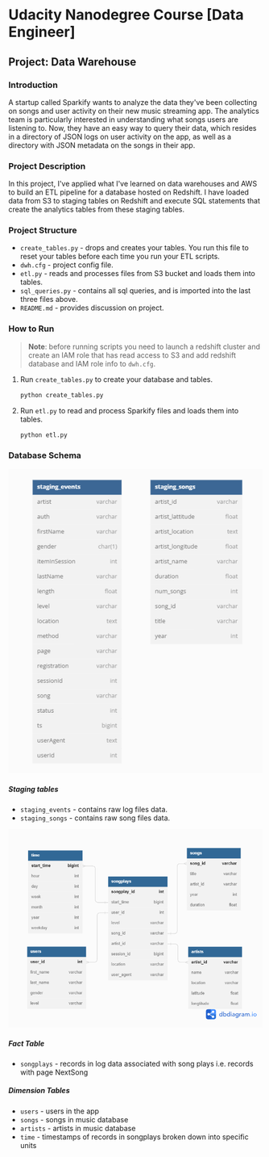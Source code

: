 # Udacity Nanodegree Course [Data Engineer]

## Project: Data Warehouse

### Introduction

A startup called Sparkify wants to analyze the data they've been collecting on songs and user activity 
on their new music streaming app. The analytics team is particularly interested in understanding what songs 
users are listening to. Now, they have an easy way to query their data, which resides in a directory of JSON 
logs on user activity on the app, as well as a directory with JSON metadata on the songs in their app.

### Project Description

In this project, I've applied what I've learned on data warehouses and AWS to build an ETL pipeline 
for a database hosted on Redshift. I have loaded data from S3 to staging tables on Redshift 
and execute SQL statements that create the analytics tables from these staging tables.

### Project Structure

- `create_tables.py` - drops and creates your tables. You run this file to reset your tables before each time 
                       you run your ETL scripts.
- `dwh.cfg` - project config file.
- `etl.py` - reads and processes files from S3 bucket and loads them into tables.
- `sql_queries.py` - contains all sql queries, and is imported into the last three files above.
- `README.md` - provides discussion on project.

### How to Run

> **Note**: before running scripts you need to launch a redshift cluster and create an IAM role
> that has read access to S3 and add redshift database and IAM role info to `dwh.cfg`.

1. Run `create_tables.py` to create your database and tables.
    ```bash
    python create_tables.py
    ```
2. Run `etl.py` to read and process Sparkify files and loads them into tables.
    ```bash
    python etl.py
    ```

### Database Schema

![star](./staging.png)

##### Staging tables

- `staging_events` - contains raw log files data.
- `staging_songs` - contains raw song files data.

![pg_schema](./star.png)

##### Fact Table
- `songplays` - records in log data associated with song plays i.e. records with page NextSong

##### Dimension Tables
- `users` - users in the app
- `songs` - songs in music database
- `artists` - artists in music database
- `time` - timestamps of records in songplays broken down into specific units